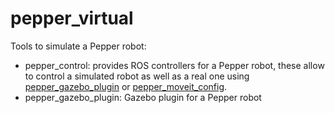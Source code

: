 pepper_virtual
==============

Tools to simulate a Pepper robot:
- pepper_control: provides ROS controllers for a Pepper robot, these allow to control a simulated robot as well as a real one using [pepper_gazebo_plugin](https://github.com/ros-naoqi/pepper_virtual/tree/master/pepper_gazebo_plugin) or [pepper_moveit_config](https://github.com/ros-naoqi/pepper_moveit_config).
- pepper_gazebo_plugin: Gazebo plugin for a Pepper robot
